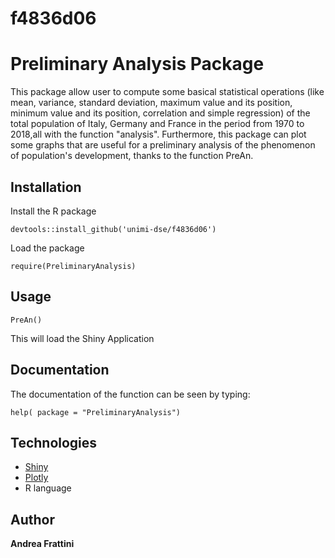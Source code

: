 # f4836d06

# Preliminary Analysis Package

This package allow user to compute some basical statistical operations (like mean, variance, standard deviation, maximum value and its position, minimum value and its position, correlation and simple regression) of the total population of Italy, Germany and France in the period from 1970 to 2018,all with the function "analysis". Furthermore, this package can plot some graphs that are useful for a preliminary analysis of the phenomenon of population's development, thanks to the function PreAn.
## Installation 

Install the R package 

```
devtools::install_github('unimi-dse/f4836d06')
```
Load the package

```
require(PreliminaryAnalysis)
```
## Usage

```
PreAn()
```
This will load the Shiny Application

## Documentation

The documentation of the function can be seen by typing:
```
help( package = "PreliminaryAnalysis")
```
## Technologies
* [Shiny](https://shiny.rstudio.com/)
* [Plotly](https://plot.ly/)
* R language
## Author
**Andrea Frattini** 
